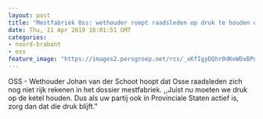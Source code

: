 ```yaml
---
layout: post
title: "Mestfabriek Oss: wethouder roept raadsleden op druk te houden op provincie"
date: Thu, 11 Apr 2019 18:01:51 GMT
categories: 
- noord-brabant 
- oss 
feature_image: "https://images2.persgroep.net/rcs/_xKfIgyDQhr0dKeWDvBPnCT7KAs/diocontent/100587751/_fitwidth/400/?appId=21791a8992982cd8da851550a453bd7f&quality=0.7"
---
```


OSS - Wethouder Johan van der Schoot hoopt dat Osse raadsleden zich nog niet rijk rekenen in het dossier mestfabriek. ,,Juist nu moeten we druk op de ketel houden. Dus als uw partij ook in Provinciale Staten actief is, zorg dan dat die druk blijft.”
